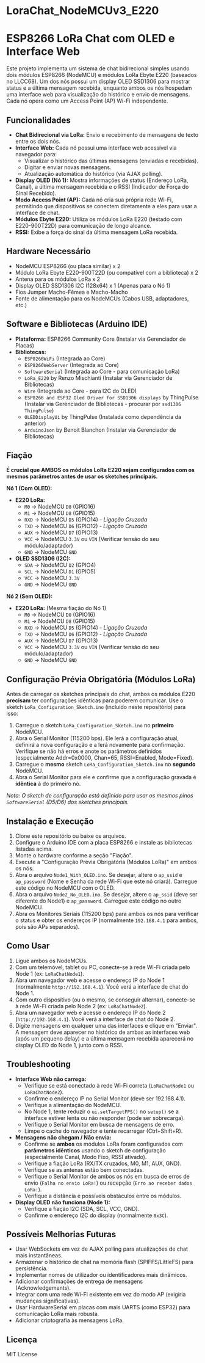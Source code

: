 # LoraChat_NodeMCUv3_E220
# ESP8266 LoRa Chat com OLED e Interface Web

Este projeto implementa um sistema de chat bidirecional simples usando dois módulos ESP8266 (NodeMCU) e módulos LoRa Ebyte E220 (baseados no LLCC68). Um dos nós possui um display OLED SSD1306 para mostrar status e a última mensagem recebida, enquanto ambos os nós hospedam uma interface web para visualização do histórico e envio de mensagens. Cada nó opera como um Access Point (AP) Wi-Fi independente.

## Funcionalidades

* **Chat Bidirecional via LoRa:** Envio e recebimento de mensagens de texto entre os dois nós.
* **Interface Web:** Cada nó possui uma interface web acessível via navegador para:
    * Visualizar o histórico das últimas mensagens (enviadas e recebidas).
    * Digitar e enviar novas mensagens.
    * Atualização automática do histórico (via AJAX polling).
* **Display OLED (Nó 1):** Mostra informações de status (Endereço LoRa, Canal), a última mensagem recebida e o RSSI (Indicador de Força do Sinal Recebido).
* **Modo Access Point (AP):** Cada nó cria sua própria rede Wi-Fi, permitindo que dispositivos se conectem diretamente a eles para usar a interface de chat.
* **Módulos Ebyte E220:** Utiliza os módulos LoRa E220 (testado com E220-900T22D) para comunicação de longo alcance.
* **RSSI:** Exibe a força do sinal da última mensagem LoRa recebida.

## Hardware Necessário

* NodeMCU ESP8266 (ou placa similar) x 2
* Módulo LoRa Ebyte E220-900T22D (ou compatível com a biblioteca) x 2
* Antena para os módulos LoRa x 2
* Display OLED SSD1306 I2C (128x64) x 1 (Apenas para o Nó 1)
* Fios Jumper Macho-Fêmea e Macho-Macho
* Fonte de alimentação para os NodeMCUs (Cabos USB, adaptadores, etc.)

## Software e Bibliotecas (Arduino IDE)

* **Plataforma:** ESP8266 Community Core (Instalar via Gerenciador de Placas)
* **Bibliotecas:**
    * `ESP8266WiFi` (Integrada ao Core)
    * `ESP8266WebServer` (Integrada ao Core)
    * `SoftwareSerial` (Integrada ao Core - para comunicação LoRa)
    * `LoRa_E220` by Renzo Mischianti (Instalar via Gerenciador de Bibliotecas)
    * `Wire` (Integrada ao Core - para I2C do OLED)
    * `ESP8266 and ESP32 Oled Driver for SSD1306 displays` by ThingPulse (Instalar via Gerenciador de Bibliotecas - procurar por `ssd1306 ThingPulse`)
    * `OLEDDisplayUi` by ThingPulse (Instalada como dependência da anterior)
    * `ArduinoJson` by Benoit Blanchon (Instalar via Gerenciador de Bibliotecas)

## Fiação

**É crucial que AMBOS os módulos LoRa E220 sejam configurados com os mesmos parâmetros antes de usar os sketches principais.**

**Nó 1 (Com OLED):**

* **E220 LoRa:**
    * `M0`  -> NodeMCU `D0` (GPIO16)
    * `M1`  -> NodeMCU `D8` (GPIO15)
    * `RXD` -> NodeMCU `D5` (GPIO14) - *Ligação Cruzada*
    * `TXD` -> NodeMCU `D6` (GPIO12) - *Ligação Cruzada*
    * `AUX` -> NodeMCU `D7` (GPIO13)
    * `VCC` -> NodeMCU `3.3V` ou `VIN` (Verificar tensão do seu módulo/adaptador)
    * `GND` -> NodeMCU `GND`
* **OLED SSD1306 (I2C):**
    * `SDA` -> NodeMCU `D2` (GPIO4)
    * `SCL` -> NodeMCU `D1` (GPIO5)
    * `VCC` -> NodeMCU `3.3V`
    * `GND` -> NodeMCU `GND`

**Nó 2 (Sem OLED):**

* **E220 LoRa:** (Mesma fiação do Nó 1)
    * `M0`  -> NodeMCU `D0` (GPIO16)
    * `M1`  -> NodeMCU `D8` (GPIO15)
    * `RXD` -> NodeMCU `D5` (GPIO14) - *Ligação Cruzada*
    * `TXD` -> NodeMCU `D6` (GPIO12) - *Ligação Cruzada*
    * `AUX` -> NodeMCU `D7` (GPIO13)
    * `VCC` -> NodeMCU `3.3V` ou `VIN` (Verificar tensão do seu módulo/adaptador)
    * `GND` -> NodeMCU `GND`

## Configuração Prévia Obrigatória (Módulos LoRa)

Antes de carregar os sketches principais do chat, ambos os módulos E220 **precisam** ter configurações idênticas para poderem comunicar. Use o sketch `LoRa_Configuration_Sketch.ino` (incluído neste repositório) para isso:

1.  Carregue o sketch `LoRa_Configuration_Sketch.ino` no **primeiro** NodeMCU.
2.  Abra o Serial Monitor (115200 bps). Ele lerá a configuração atual, definirá a nova configuração e a lerá novamente para confirmação. Verifique se não há erros e anote os parâmetros definidos (especialmente Addr=0x0000, Chan=65, RSSI=Enabled, Mode=Fixed).
3.  Carregue o **mesmo** sketch `LoRa_Configuration_Sketch.ino` no **segundo** NodeMCU.
4.  Abra o Serial Monitor para ele e confirme que a configuração gravada é **idêntica** à do primeiro nó.

*Nota: O sketch de configuração está definido para usar os mesmos pinos `SoftwareSerial` (D5/D6) dos sketches principais.*

## Instalação e Execução

1.  Clone este repositório ou baixe os arquivos.
2.  Configure o Arduino IDE com a placa ESP8266 e instale as bibliotecas listadas acima.
3.  Monte o hardware conforme a seção "Fiação".
4.  Execute a "Configuração Prévia Obrigatória (Módulos LoRa)" em ambos os nós.
5.  Abra o arquivo `Node1_With_OLED.ino`. Se desejar, altere o `ap_ssid` e `ap_password` (Nome e Senha da rede Wi-Fi que este nó criará). Carregue este código no NodeMCU com o OLED.
6.  Abra o arquivo `Node2_No_OLED.ino`. Se desejar, altere o `ap_ssid` (deve ser diferente do Node1) e `ap_password`. Carregue este código no outro NodeMCU.
7.  Abra os Monitores Seriais (115200 bps) para ambos os nós para verificar o status e obter os endereços IP (normalmente `192.168.4.1` para ambos, pois são APs separados).

## Como Usar

1.  Ligue ambos os NodeMCUs.
2.  Com um telemóvel, tablet ou PC, conecte-se à rede Wi-Fi criada pelo Node 1 (ex: `LoRaChatNode1`).
3.  Abra um navegador web e acesse o endereço IP do Node 1 (normalmente `http://192.168.4.1`). Você verá a interface de chat do Node 1.
4.  Com outro dispositivo (ou o mesmo, se conseguir alternar), conecte-se à rede Wi-Fi criada pelo Node 2 (ex: `LoRaChatNode2`).
5.  Abra um navegador web e acesse o endereço IP do Node 2 (`http://192.168.4.1`). Você verá a interface de chat do Node 2.
6.  Digite mensagens em qualquer uma das interfaces e clique em "Enviar". A mensagem deve aparecer no histórico de ambas as interfaces web (após um pequeno delay) e a última mensagem recebida aparecerá no display OLED do Node 1, junto com o RSSI.

## Troubleshooting

* **Interface Web não carrega:**
    * Verifique se está conectado à rede Wi-Fi correta (`LoRaChatNode1` ou `LoRaChatNode2`).
    * Confirme o endereço IP no Serial Monitor (deve ser 192.168.4.1).
    * Verifique a alimentação do NodeMCU.
    * No Node 1, tente reduzir o `ui.setTargetFPS()` no `setup()` se a interface estiver lenta ou não responder (pode ser sobrecarga).
    * Verifique o Serial Monitor em busca de mensagens de erro.
    * Limpe o cache do navegador e tente recarregar (Ctrl+Shift+R).
* **Mensagens não chegam / Não envia:**
    * Confirme se **ambos** os módulos LoRa foram configurados com **parâmetros idênticos** usando o sketch de configuração (especialmente Canal, Modo Fixo, RSSI ativado).
    * Verifique a fiação LoRa (RX/TX cruzados, M0, M1, AUX, GND).
    * Verifique se as antenas estão bem conectadas.
    * Verifique o Serial Monitor de ambos os nós em busca de erros de envio (`Falha no envio LoRa!`) ou recepção (`Erro ao receber dados LoRa:`).
    * Verifique a distância e possíveis obstáculos entre os módulos.
* **Display OLED não funciona (Node 1):**
    * Verifique a fiação I2C (SDA, SCL, VCC, GND).
    * Confirme o endereço I2C do display (normalmente `0x3C`).

## Possíveis Melhorias Futuras

* Usar WebSockets em vez de AJAX polling para atualizações de chat mais instantâneas.
* Armazenar o histórico de chat na memória flash (SPIFFS/LittleFS) para persistência.
* Implementar nomes de utilizador ou identificadores mais dinâmicos.
* Adicionar confirmações de entrega de mensagens (Acknowledgements).
* Integrar com uma rede Wi-Fi existente em vez do modo AP (exigiria mudanças significativas).
* Usar HardwareSerial em placas com mais UARTS (como ESP32) para comunicação LoRa mais robusta.
* Adicionar criptografia às mensagens LoRa.

## Licença

MIT License
